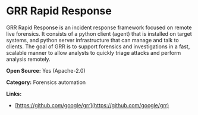 # GRR Rapid Response

GRR Rapid Response is an incident response framework focused on remote live forensics. It consists of a python 
client (agent) that is installed on target systems, and python server infrastructure that can manage and talk to 
clients. The goal of GRR is to support forensics and investigations in a fast, scalable manner to allow analysts 
to quickly triage attacks and perform analysis remotely.


**Open Source:** Yes (Apache-2.0)

**Category:** Forensics automation



**Links:**
- [https://github.com/google/grr](https://github.com/google/grr)